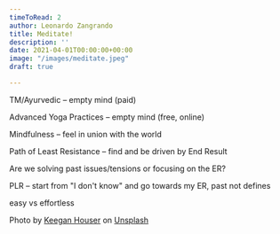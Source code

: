 ```yaml
---
timeToRead: 2
author: Leonardo Zangrando
title: Meditate!
description: ''
date: 2021-04-01T00:00:00+00:00
image: "/images/meditate.jpeg"
draft: true

---
```

TM/Ayurvedic – empty mind (paid)

Advanced Yoga Practices – empty mind (free, online)

Mindfulness – feel in union with the world

Path of Least Resistance – find and be driven by End Result

Are we solving past issues/tensions or focusing on the ER?

PLR – start from "I don't know" and go towards my ER, past not defines

easy vs effortless

Photo by [Keegan Houser](https://unsplash.com/@khouser01?utm_source=unsplash&utm_medium=referral&utm_content=creditCopyText) on [Unsplash](https://unsplash.com/s/photos/meditation?utm_source=unsplash&utm_medium=referral&utm_content=creditCopyText)